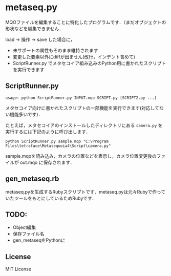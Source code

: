 
# metaseq.py

MQOファイルを編集することに特化したプログラムです．（まだオブジェクトの形状などを編集できません．

load → 操作 → save した場合に，

- 未サポートの属性もそのまま維持されます
- 変更した要素以外にdiffが出ません(改行，インデント含めて)
- ScriptRunner.py でメタセコイア組み込みのPython用に書かれたスクリプトを実行できます

## ScriptRunner.py

```
usage: python ScriptRunner.py INPUT.mqo SCRIPT.py [SCRIPT2.py ...]
```

メタセコイア向けに書かれたスクリプトの一部機能を実行できます(対応してない機能多いです)．

たとえば，メタセコイアのインストールしたディレクトリにある `camera.py` を実行するには下記のように呼び出します．

```
python ScriptRunner.py sample.mqo "C:\Program Files\tetraface\Metasequoia4\Script\camera.py"
```

sample.mqoを読み込み，カメラの位置などを表示し，カメラ位置変更後のファイルが out.mqo に保存されます．


## gen_metaseq.rb

metaseq.pyを生成するRubyスクリプトです．metaseq.pyは元々Rubyで作っていたツールをもとにしているためRubyです．

## TODO:

- Object編集
- 保存ファイル名
- gen_metaseqをPythonに

## License


MIT License




